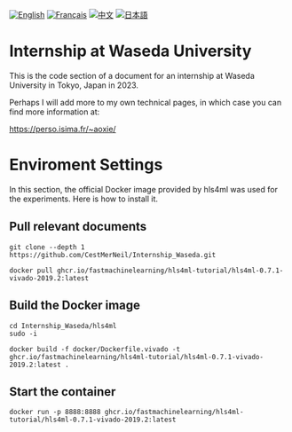 [![English](https://cdn3.iconfinder.com/data/icons/142-mini-country-flags-16x16px/32/flag-usa2x.png)](README.md)
[![Français](https://cdn3.iconfinder.com/data/icons/142-mini-country-flags-16x16px/32/flag-france2x.png)](/README/fr/README.md)
[![中文](https://cdn3.iconfinder.com/data/icons/142-mini-country-flags-16x16px/32/flag-china2x.png)](/README/zh/README.md)
[![日本語](https://cdn3.iconfinder.com/data/icons/142-mini-country-flags-16x16px/32/flag-japan2x.png)](/README/jp/README.md)



# Internship at Waseda University

This is the code section of a document for an internship at Waseda University in Tokyo, Japan in 2023.

Perhaps I will add more to my own technical pages, in which case you can find more information at:

https://perso.isima.fr/~aoxie/

# Enviroment Settings

In this section, the official Docker image provided by hls4ml was used for the experiments. Here is how to install it.

## Pull relevant documents


```
git clone --depth 1 https://github.com/CestMerNeil/Internship_Waseda.git
```

```
docker pull ghcr.io/fastmachinelearning/hls4ml-tutorial/hls4ml-0.7.1-vivado-2019.2:latest
```

## Build the Docker image

```
cd Internship_Waseda/hls4ml
sudo -i
```
```
docker build -f docker/Dockerfile.vivado -t ghcr.io/fastmachinelearning/hls4ml-tutorial/hls4ml-0.7.1-vivado-2019.2:latest .
```

## Start the container

```
docker run -p 8888:8888 ghcr.io/fastmachinelearning/hls4ml-tutorial/hls4ml-0.7.1-vivado-2019.2:latest
```





